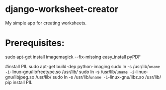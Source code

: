 django-worksheet-creator
========================

My simple app for creating worksheets.

Prerequisites:
==============

sudo apt-get install imagemagick --fix-missing
easy_install pyPDF

#install PIL
sudo apt-get build-dep python-imaging
sudo ln -s /usr/lib/`uname -i`-linux-gnu/libfreetype.so /usr/lib/
sudo ln -s /usr/lib/`uname -i`-linux-gnu/libjpeg.so /usr/lib/
sudo ln -s /usr/lib/`uname -i`-linux-gnu/libz.so /usr/lib/
pip install PIL
